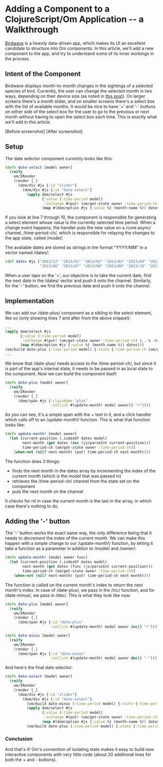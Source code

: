 # Adding a Component to a ClojureScript/Om Application -- a Walkthrough

[Birdwave](http://birdwave.neo.com) is a heavily data-driven app, which makes
its UI an excellent candidate to structure into Om components. In this article,
we'll add a new component to the app, and try to understand some of its inner
workings in the process.

## Intent of the Component

Birdwave displays month-to-month changes in the sightings of a selected species
of bird. Currently, the user can change the selected month in two ways,
depending on their device size (as noted in [this post](http://www.neo.com/2014/10/03/responsive-javascript-with-enquirejs)).
On larger screens there's a month slider, and on smaller screens there's a
select box with the list of available months. It would be nice to have '+' and
'-' buttons on either side of the select box for the user to go to the previous
or next month without having to open the select box each time. This is exactly
what we'll add in this article.

[Before screenshot]
[After screenshot]

## Setup

The date selector component currently looks like this:

```clojure
(defn date-select [model owner]
  (reify
    om/IRender
    (render [_]
      (dom/div #js {:id "slider"}
        (dom/div #js {:id "date-select"}
          (apply dom/select #js
                 {:value (:time-period model)
                  :onChange #(put! (om/get-state owner :time-period-ch) (.. % -target -value))}
                 (map #(dom/option #js {:value %} (month-name %)) dates)))))))
```

If you look at line 7 through 10, the component is responsible for generating a
select element whose value is the currently selected time period. When a change
event happens, the handler puts the new value on a /core.async/ channel,
/time-period-ch/, which is responsible for relaying the changes to the app
state, called /model/.

The available dates are stored as strings in the format
"YYYY/MM" in a vector named /dates/:

```clojure
(def dates #js ["2012/12" "2013/01" "2013/02" "2013/03" "2013/04" "2013/05"
                "2013/06" "2013/07" "2013/08" "2013/09" "2013/10" "2013/11"])
```

When a user taps on the '+', our objective is to take the current date, find
the next date in the /dates/ vector and push it onto the channel. Similarly,
for the '-' button, we find the previous date and push it onto the channel.

## Implementation

We can add our /date-plus/ component as a sibling to the select element, like
so (only showing lines 7 and after from the above snippet):

```clojure
...
(apply dom/select #js
       {:value (:time-period model)
        :onChange #(put! (om/get-state owner :time-period-ch) (.. % -target -value))}
       (map #(dom/option #js {:value %} (month-name %)) dates)))
(om/build date-plus (:time-period model) {:state {:time-period-ch (om/get-state owner :time-period-ch)}})
...
```

We know that /date-plus/ needs access to the /time-period-ch/, but since it
is part of the app's internal state, it needs to be passed in as local state to
the component. Now we can build the component itself:

```clojure
(defn date-plus [model owner]
  (reify
    om/IRender
    (render [_]
      (dom/span #js {:className "plus"
                     :onClick #(update-month! model owner)} "+"))))
```
As you can see, it's a simple span with the + text in it, and a click handler
which calls off to an /update-month!/ function. This is what that function
looks like:

```clojure
(defn update-month! [model owner]
  (let [current-position (.indexOf dates model)
        next-month (get dates (inc (js/parseInt current-position)))
        time-period-ch (om/get-state owner :time-period-ch)]
    (when-not (nil? next-month) (put! time-period-ch next-month))))
```
The function does 3 things:

* finds the next month in the dates array by incrementing the index of the
  current month (which is the model that was passed in)
* retrieves the /time-period-ch/ channel from the state set on the component
* puts the next month on the channel

It checks for nil in case the current month is the last in the array, in which
case there's nothing to do.

## Adding the '-' button

The '-' button works the exact same way, the only difference being that it
needs to *decrement* the index of the current month. We can make this happen
with a simple change to our /update-month!/ function, by letting it take a
function as a parameter in addition to /model/ and /owner/:

```clojure
(defn update-month! [model owner func]
  (let [current-position (.indexOf dates model)
        next-month (get dates (func (js/parseInt current-position)))
        time-period-ch (om/get-state owner :time-period-ch)]
    (when-not (nil? next-month) (put! time-period-ch next-month))))
```

The function is called on the current month's index to return the next month's
index. In case of /date-plus/, we pass in the /inc/ function, and for
/date-minus/, we pass in /dec/. This is what they look like now:

```clojure
(defn date-plus [model owner]
  (reify
    om/IRender
    (render [_]
      (dom/span #js {:id "date-plus"
                     :onClick #(update-month! model owner inc)} "+"))))

(defn date-minus [model owner]
  (reify
    om/IRender
    (render [_]
      (dom/span #js {:id "date-minus"
                     :onClick #(update-month! model owner dec)} "-"))))
```

And here's the final date selector:

```clojure
(defn date-select [model owner]
  (reify
    om/IRender
    (render [_]
      (dom/div #js {:id "slider"}
        (dom/div #js {:id "date-select"}
          (om/build date-minus (:time-period model) {:state {:time-period-ch (om/get-state owner :time-period-ch)}})
          (apply dom/select #js
                 {:value (:time-period model)
                  :onChange #(put! (om/get-state owner :time-period-ch) (.. % -target -value))}
                 (map #(dom/option #js {:value %} (month-name %)) dates))
          (om/build date-plus (:time-period model) {:state {:time-period-ch (om/get-state owner :time-period-ch)}}))))))
```

### Conclusion

And that's it! Om's convention of isolating state makes it easy to build new
interactive components with very little code (about 20 additional lines for
both the + and - buttons).
